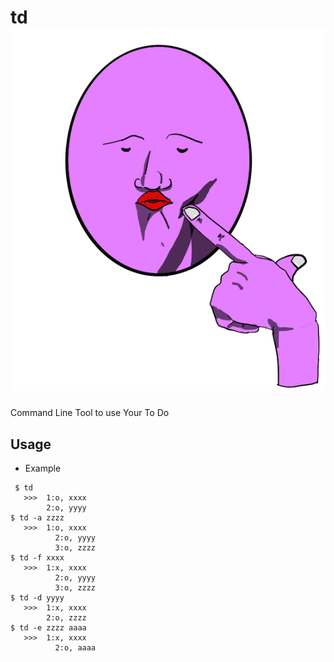# td ![logo](https://github.com/Jinmaro/td/blob/main/IMG_0334.PNG)
Command Line Tool to use Your To Do 


## Usage
 * Example
 ```
  $ td
    >>>  1:o, xxxx
         2:o, yyyy
 $ td -a zzzz
    >>>  1:o, xxxx
 	       2:o, yyyy
 	       3:o, zzzz
 $ td -f xxxx
    >>>  1:x, xxxx
 	       2:o, yyyy
 	       3:o, zzzz
 $ td -d yyyy
    >>>  1:x, xxxx
         2:o, zzzz
 $ td -e zzzz aaaa
    >>>  1:x, xxxx
 	       2:o, aaaa
 ```
